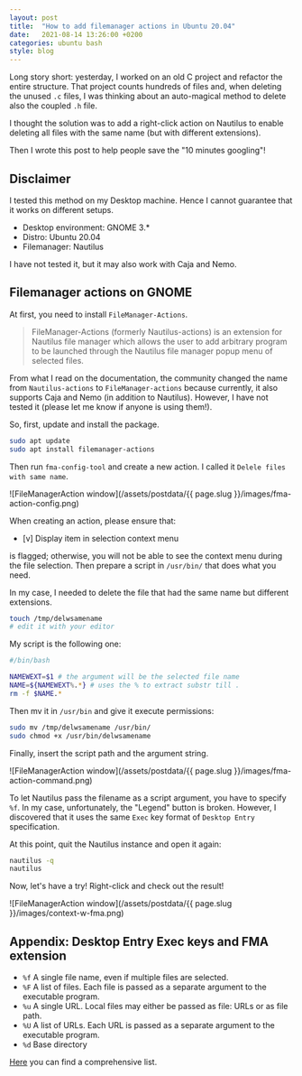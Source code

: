 ```yaml
---
layout: post
title:  "How to add filemanager actions in Ubuntu 20.04"
date:   2021-08-14 13:26:00 +0200
categories: ubuntu bash
style: blog
---
```


Long story short: yesterday, I worked on an old C project and refactor the entire structure.
That project counts hundreds of files and, when deleting the unused `.c` files, I was thinking about an auto-magical method to delete also the coupled `.h` file.

I thought the solution was to add a right-click action on Nautilus to enable deleting all files with the same name (but with different extensions).

Then I wrote this post to help people save the "10 minutes googling"!

## Disclaimer

I tested this method on my Desktop machine. Hence I cannot guarantee that it works on different setups.

- Desktop environment: GNOME 3.*
- Distro: Ubuntu 20.04
- Filemanager: Nautilus

I have not tested it, but it may also work with Caja and Nemo.

## Filemanager actions on GNOME

At first, you need to install `FileManager-Actions`.

> FileManager-Actions (formerly Nautilus-actions) is an extension for Nautilus file manager which allows the user to add arbitrary program to be launched through the Nautilus file manager popup menu of selected files.

From what I read on the documentation, the community changed the name from `Nautilus-actions` to `FileManager-actions` because currently, it also supports Caja and Nemo (in addition to Nautilus). However, I have not tested it (please let me know if anyone is using them!).

So, first, update and install the package.

```bash
sudo apt update
sudo apt install filemanager-actions
```

Then run `fma-config-tool` and create a new action.
I called it `Delele files with same name`.

![FileManagerAction window](/assets/postdata/{{ page.slug }}/images/fma-action-config.png)

When creating an action, please ensure that:
- [v] Display item in selection context menu

is flagged; otherwise, you will not be able to see the context menu during the file selection.
Then prepare a script in `/usr/bin/` that does what you need.


In my case, I needed to delete the file that had the same name but different extensions.

```bash
touch /tmp/delwsamename
# edit it with your editor
```

My script is the following one:

```bash
#/bin/bash

NAMEWEXT=$1 # the argument will be the selected file name
NAME=${NAMEWEXT%.*} # uses the % to extract substr till .
rm -f $NAME.*
```

Then mv it in `/usr/bin` and give it execute permissions:

```bash
sudo mv /tmp/delwsamename /usr/bin/
sudo chmod +x /usr/bin/delwsamename
```

Finally, insert the script path and the argument string.

![FileManagerAction window](/assets/postdata/{{ page.slug }}/images/fma-action-command.png)

To let Nautilus pass the filename as a script argument, you have to specify `%f`.
In my case, unfortunately, the "Legend" button is broken. However, I discovered that it uses the same `Exec` key format of `Desktop Entry` specification.

At this point, quit the Nautilus instance and open it again:

```bash
nautilus -q
nautilus
```

Now, let's have a try! Right-click and check out the result!

![FileManagerAction window](/assets/postdata/{{ page.slug }}/images/context-w-fma.png)


## Appendix: Desktop Entry Exec keys and FMA extension

- `%f` A single file name, even if multiple files are selected.
- `%F` A list of files. Each file is passed as a separate argument to the executable program.
- `%u` A single URL. Local files may either be passed as file: URLs or as file path.
- `%U` A list of URLs. Each URL is passed as a separate argument to the executable program. 
- `%d` Base directory

[Here](https://askubuntu.com/a/783313/940068) you can find a comprehensive list.